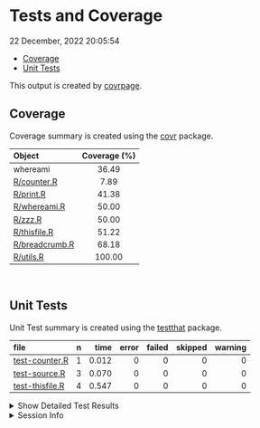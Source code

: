 Tests and Coverage
================
22 December, 2022 20:05:54

  - [Coverage](#coverage)
  - [Unit Tests](#unit-tests)

This output is created by
[covrpage](https://github.com/yonicd/covrpage).

## Coverage

Coverage summary is created using the
[covr](https://github.com/r-lib/covr) package.

| Object                              | Coverage (%) |
| :---------------------------------- | :----------: |
| whereami                            |    36.49     |
| [R/counter.R](../R/counter.R)       |     7.89     |
| [R/print.R](../R/print.R)           |    41.38     |
| [R/whereami.R](../R/whereami.R)     |    50.00     |
| [R/zzz.R](../R/zzz.R)               |    50.00     |
| [R/thisfile.R](../R/thisfile.R)     |    51.22     |
| [R/breadcrumb.R](../R/breadcrumb.R) |    68.18     |
| [R/utils.R](../R/utils.R)           |    100.00    |

<br>

## Unit Tests

Unit Test summary is created using the
[testthat](https://github.com/r-lib/testthat) package.

| file                                        | n |  time | error | failed | skipped | warning |
| :------------------------------------------ | -: | ----: | ----: | -----: | ------: | ------: |
| [test-counter.R](testthat/test-counter.R)   | 1 | 0.012 |     0 |      0 |       0 |       0 |
| [test-source.R](testthat/test-source.R)     | 3 | 0.070 |     0 |      0 |       0 |       0 |
| [test-thisfile.R](testthat/test-thisfile.R) | 4 | 0.547 |     0 |      0 |       0 |       0 |

<details closed>

<summary> Show Detailed Test Results </summary>

| file                                                | context               | test                            | status | n |  time |
| :-------------------------------------------------- | :-------------------- | :------------------------------ | :----- | -: | ----: |
| [test-counter.R](testthat/test-counter.R#L7)        | counter functionality | counter flow: no counter exists | PASS   | 1 | 0.012 |
| [test-source.R](testthat/test-source.R#L7)          | source functionality  | source calls: direct call       | PASS   | 1 | 0.012 |
| [test-source.R](testthat/test-source.R#L11)         | source functionality  | source calls: path expand       | PASS   | 1 | 0.050 |
| [test-source.R](testthat/test-source.R#L15)         | source functionality  | source calls: print             | PASS   | 1 | 0.008 |
| [test-thisfile.R](testthat/test-thisfile.R#L9)      | thisfile              | thisfile works with source      | PASS   | 1 | 0.006 |
| [test-thisfile.R](testthat/test-thisfile.R#L17)     | thisfile              | thisfile works with Rscript     | PASS   | 1 | 0.266 |
| [test-thisfile.R](testthat/test-thisfile.R#L25)     | thisfile              | thisfile works with R           | PASS   | 1 | 0.260 |
| [test-thisfile.R](testthat/test-thisfile.R#L32_L36) | thisfile              | thisfile works with knitr       | PASS   | 1 | 0.015 |

</details>

<details>

<summary> Session Info </summary>

| Field    | Value                         |                                                                                                                                                                                                                                                                  |
| :------- | :---------------------------- | :--------------------------------------------------------------------------------------------------------------------------------------------------------------------------------------------------------------------------------------------------------------- |
| Version  | R version 4.2.2 (2022-10-31)  |                                                                                                                                                                                                                                                                  |
| Platform | x86\_64-pc-linux-gnu (64-bit) | <a href="https://github.com/yonicd/whereami/commit/0a7c2b77afbec591f809ad38d24202f64ceef879/checks" target="_blank"><span title="Built on Github Actions">![](https://github.com/metrumresearchgroup/covrpage/blob/actions/inst/logo/gh.png?raw=true)</span></a> |
| Running  | Ubuntu 22.04.1 LTS            |                                                                                                                                                                                                                                                                  |
| Language | C                             |                                                                                                                                                                                                                                                                  |
| Timezone | UTC                           |                                                                                                                                                                                                                                                                  |

| Package  | Version |
| :------- | :------ |
| testthat | 3.1.6   |
| covr     | 3.6.1   |
| covrpage | 0.1     |

</details>

<!--- Final Status : pass --->
